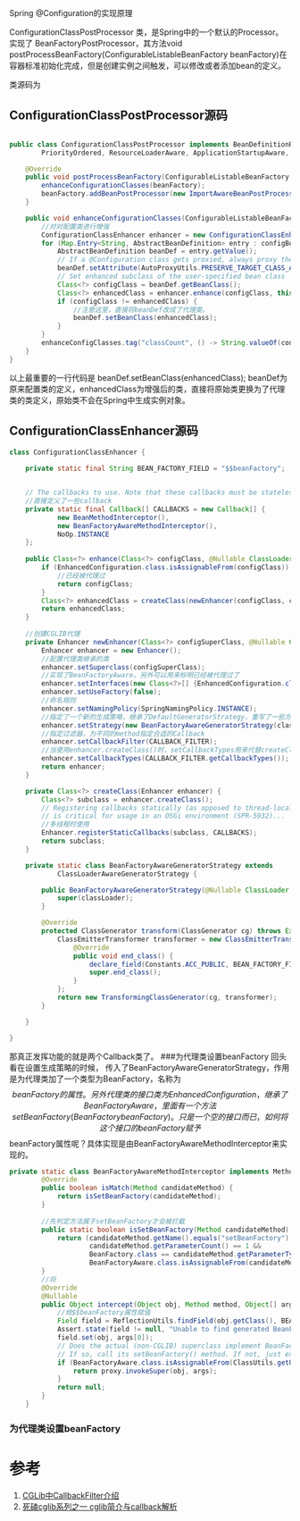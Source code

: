Spring @Configuration的实现原理


ConfigurationClassPostProcessor 类，是Spring中的一个默认的Processor。实现了 BeanFactoryPostProcessor，其方法void postProcessBeanFactory(ConfigurableListableBeanFactory beanFactory)在容器标准初始化完成，但是创建实例之间触发，可以修改或者添加bean的定义。

类源码为

## ConfigurationClassPostProcessor源码

```java

public class ConfigurationClassPostProcessor implements BeanDefinitionRegistryPostProcessor,
        PriorityOrdered, ResourceLoaderAware, ApplicationStartupAware, BeanClassLoaderAware, EnvironmentAware {

    @Override
    public void postProcessBeanFactory(ConfigurableListableBeanFactory beanFactory) {
        enhanceConfigurationClasses(beanFactory);
        beanFactory.addBeanPostProcessor(new ImportAwareBeanPostProcessor(beanFactory));
    }

    public void enhanceConfigurationClasses(ConfigurableListableBeanFactory beanFactory) {
        //对对配置类进行增强
        ConfigurationClassEnhancer enhancer = new ConfigurationClassEnhancer();
        for (Map.Entry<String, AbstractBeanDefinition> entry : configBeanDefs.entrySet()) {
            AbstractBeanDefinition beanDef = entry.getValue();
            // If a @Configuration class gets proxied, always proxy the target class
            beanDef.setAttribute(AutoProxyUtils.PRESERVE_TARGET_CLASS_ATTRIBUTE, Boolean.TRUE);
            // Set enhanced subclass of the user-specified bean class
            Class<?> configClass = beanDef.getBeanClass();
            Class<?> enhancedClass = enhancer.enhance(configClass, this.beanClassLoader);
            if (configClass != enhancedClass) {
                //注意这里，直接将beanDef改成了代理类。
                beanDef.setBeanClass(enhancedClass);
            }
        }
        enhanceConfigClasses.tag("classCount", () -> String.valueOf(configBeanDefs.keySet().size())).end();
    }
}
```

以上最重要的一行代码是 beanDef.setBeanClass(enhancedClass); beanDef为原来配置类的定义，enhancedClass为增强后的类，直接将原始类更换为了代理类的类定义，原始类不会在Spring中生成实例对象。

## ConfigurationClassEnhancer源码

```java
class ConfigurationClassEnhancer {
    
    private static final String BEAN_FACTORY_FIELD = "$$beanFactory";


    // The callbacks to use. Note that these callbacks must be stateless.
    //直接定义了一些callback
	private static final Callback[] CALLBACKS = new Callback[] {
			new BeanMethodInterceptor(),
			new BeanFactoryAwareMethodInterceptor(),
			NoOp.INSTANCE
	};
  
    public Class<?> enhance(Class<?> configClass, @Nullable ClassLoader classLoader) {
        if (EnhancedConfiguration.class.isAssignableFrom(configClass)) {
            //已经被代理过
            return configClass;
        }
        Class<?> enhancedClass = createClass(newEnhancer(configClass, classLoader));
        return enhancedClass;
    }
    
    //创建CGLIB代理
    private Enhancer newEnhancer(Class<?> configSuperClass, @Nullable ClassLoader classLoader) {
        Enhancer enhancer = new Enhancer();
        //配置代理类继承的类
        enhancer.setSuperclass(configSuperClass);
        //实现了BeanFactoryAware，另外可以用来标明已经被代理过了
        enhancer.setInterfaces(new Class<?>[] {EnhancedConfiguration.class});
        enhancer.setUseFactory(false);
        //命名规则
        enhancer.setNamingPolicy(SpringNamingPolicy.INSTANCE);
        //指定了一个新的生成策略，继承了DefaultGeneratorStrategy，重写了一些方法。作用是将定义了一个类型为BeanFactory，名称为$$beanFactory的变量
        enhancer.setStrategy(new BeanFactoryAwareGeneratorStrategy(classLoader));
        //指定过滤器，为不同的method指定合适的Callback
        enhancer.setCallbackFilter(CALLBACK_FILTER);
        //当使用enhancer.createClass()时，setCallbackTypes用来代替createClass
        enhancer.setCallbackTypes(CALLBACK_FILTER.getCallbackTypes());
        return enhancer;
    }

    private Class<?> createClass(Enhancer enhancer) {
        Class<?> subclass = enhancer.createClass();
        // Registering callbacks statically (as opposed to thread-local)
        // is critical for usage in an OSGi environment (SPR-5932)...
        //多线程时使用
        Enhancer.registerStaticCallbacks(subclass, CALLBACKS);
        return subclass;
    }

    private static class BeanFactoryAwareGeneratorStrategy extends
            ClassLoaderAwareGeneratorStrategy {

        public BeanFactoryAwareGeneratorStrategy(@Nullable ClassLoader classLoader) {
            super(classLoader);
        }

        @Override
        protected ClassGenerator transform(ClassGenerator cg) throws Exception {
            ClassEmitterTransformer transformer = new ClassEmitterTransformer() {
                @Override
                public void end_class() {
                    declare_field(Constants.ACC_PUBLIC, BEAN_FACTORY_FIELD, Type.getType(BeanFactory.class), null);
                    super.end_class();
                }
            };
            return new TransformingClassGenerator(cg, transformer);
        }

    }

}
```
那真正发挥功能的就是两个Callback类了。
###为代理类设置beanFactory
回头看在设置生成策略的时候， 传入了BeanFactoryAwareGeneratorStrategy，作用是为代理类加了一个类型为BeanFactory，名称为$$beanFactory的属性。另外代理类的接口类为EnhancedConfiguration，继承了BeanFactoryAware，里面有一个方法setBeanFactory(BeanFactory beanFactory)。只是一个空的接口而已，如何将这个接口的beanFactory赋予$$beanFactory属性呢？具体实现是由BeanFactoryAwareMethodInterceptor来实现的。
```java
private static class BeanFactoryAwareMethodInterceptor implements MethodInterceptor, ConditionalCallback {
        @Override
        public boolean isMatch(Method candidateMethod) {
            return isSetBeanFactory(candidateMethod);
        }
    
        //先判定方法属于setBeanFactory才会被拦截
        public static boolean isSetBeanFactory(Method candidateMethod) {
            return (candidateMethod.getName().equals("setBeanFactory") &&
                    candidateMethod.getParameterCount() == 1 &&
                    BeanFactory.class == candidateMethod.getParameterTypes()[0] &&
                    BeanFactoryAware.class.isAssignableFrom(candidateMethod.getDeclaringClass()));
        }
        //将
		@Override
		@Nullable
		public Object intercept(Object obj, Method method, Object[] args, MethodProxy proxy) throws Throwable {
            //给$$beanFactory属性赋值
			Field field = ReflectionUtils.findField(obj.getClass(), BEAN_FACTORY_FIELD);
			Assert.state(field != null, "Unable to find generated BeanFactory field");
			field.set(obj, args[0]);
			// Does the actual (non-CGLIB) superclass implement BeanFactoryAware?
			// If so, call its setBeanFactory() method. If not, just exit.
			if (BeanFactoryAware.class.isAssignableFrom(ClassUtils.getUserClass(obj.getClass().getSuperclass()))) {
				return proxy.invokeSuper(obj, args);
			}
			return null;
		}
	}
```

### 为代理类设置beanFactory


# 参考
1. [CGLib中CallbackFilter介绍](https://blog.csdn.net/NEW_BUGGER/article/details/106350780)
2. [死磕cglib系列之一 cglib简介与callback解析](https://blog.csdn.net/zhang6622056/article/details/87286498)